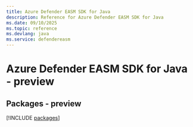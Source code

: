 ```yaml
---
title: Azure Defender EASM SDK for Java
description: Reference for Azure Defender EASM SDK for Java
ms.date: 09/10/2025
ms.topic: reference
ms.devlang: java
ms.service: defendereasm
---
```

# Azure Defender EASM SDK for Java - preview
## Packages - preview
[!INCLUDE [packages](defender-easm-index.md)]
